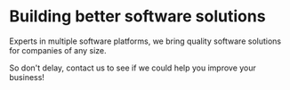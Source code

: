 # Building better software solutions

Experts in multiple software platforms, we bring quality software solutions for companies of any size. 

So don't delay, contact us to see if we could help you improve your business!
